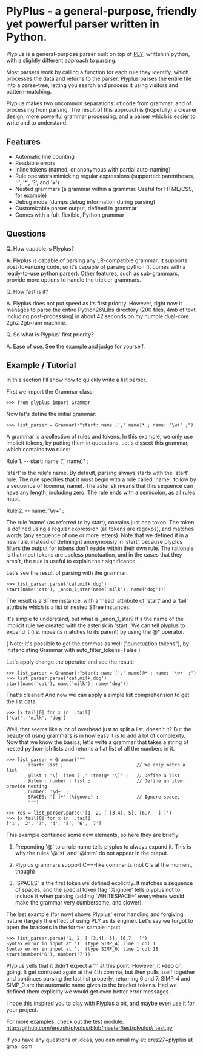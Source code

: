 # PlyPlus - a general-purpose, friendly yet powerful parser written in Python.

Plyplus is a general-purpose parser built on top of [PLY](http://www.dabeaz.com/ply/), written in python, with a slightly different approach to parsing.

Most parsers work by calling a function for each rule they identify, which processes the data and returns to the parser. Plyplus parses the entire file into a parse-tree, letting you search and process it using visitors and pattern-matching.

Plyplus makes two uncommon separations: of code from grammar, and of processing from parsing.  The result of this approach is (hopefully) a cleaner design, more powerful grammar processing, and a parser which is easier to write and to understand.

## Features

 - Automatic line counting
 - Readable errors
 - Inline tokens (named, or anonymous with partial auto-naming)
 - Rule operators mimicking regular expressions (supported: parentheses, '|', '\*', '?', and '+')
 - Nested grammars (a grammar within a grammar. Useful for HTML/CSS, for example)
 - Debug mode (dumps debug information during parsing)
 - Customizable parser output, defined in grammar
 - Comes with a full, flexible, Python grammar

## Questions

Q. How capable is Plyplus?

A. Plyplus is capable of parsing any LR-compatible grammar. It supports post-tokenizing code, so it's capable of parsing python (it comes with a ready-to-use python parser). Other features, such as sub-grammars, provide more options to handle the trickier grammars.

Q. How fast is it?

A. Plyplus does not put speed as its first priority. However, right now it manages to parse the entire Python26\Libs directory (200 files, 4mb of text, including post-processing) in about 42 seconds on my humble dual-core 2ghz 2gb-ram machine.

Q. So what is Plyplus' first priority?

A. Ease of use. See the example and judge for yourself.

##   Example / Tutorial

In this section I'll show how to quickly write a list parser.

First we import the Grammar class:

    >>> from plyplus import Grammar

Now let's define the initial grammar:

    >>> list_parser = Grammar(r"start: name (',' name)* ; name: '\w+' ;")

A grammar is a collection of rules and tokens. In this example, we only use implicit tokens, by putting them in quotations. Let's dissect this grammar, which contains two rules:

Rule 1. --  start: name (',' name)\* ;

'start' is the rule's name. By default, parsing always starts with the 'start' rule.
The rule specifies that it must begin with a rule called 'name', follow by a sequence of (comma, name). The asterisk means that this sequence can have any length, including zero. The rule ends with a semicolon, as all rules must.

Rule 2. -- name: '\w+' ;

The rule 'name' (as referred to by start), contains just one token. The token is defined using a regular expression (all tokens are regexps), and matches words (any sequence of one or more letters). Note that we defined it in a new rule, instead of defining it anonymously in 'start', because plyplus filters the output for tokens don't reside within their own rule. The rationale is that most tokens are useless punctuation, and in the cases that they aren't, the rule is useful to explain their significance.

Let's see the result of parsing with the grammar.

    >>> list_parser.parse('cat,milk,dog')
    start(name('cat'), _anon_1_star(name('milk'), name('dog')))

The result is a STree instance, with a 'head' attribute of 'start' and a 'tail' attribute which is a list of nested STree instances.

It's simple to understand, but what is \_anon\_1\_star? It's the name of the implicit rule we created with the asterisk in 'start'. We can tell plyplus to expand it (i.e. move its matches to its parent) by using the @\* operator.

( Note: It's possible to get the commas as well ("punctuation tokens"), by instanciating Grammar with auto\_filter\_tokens=False )

Let's apply change the operator and see the result:

    >>> list_parser = Grammar(r"start: name (',' name)@* ; name: '\w+' ;")
    >>> list_parser.parse('cat,milk,dog')
    start(name('cat'), name('milk'), name('dog'))

That's cleaner! And now we can apply a simple list comprehension to get the list data:

    >>> [x.tail[0] for x in _.tail]
    ['cat', 'milk', 'dog']

Well, that seems like a lot of overhead just to split a list, doesn't it? But the beauty of using grammars is in how easy it is to add a lot of complexity. Now that we know the basics, let's write a grammar that takes a string of nested python-ish lists and returns a flat list of all the numbers in it.

    >>> list_parser = Grammar("""
            start: list ;                           // We only match a list
            @list : '\[' item (',' item)@* '\]' ;   // Define a list
            @item : number | list ;                 // Define an item, provide nesting
            number: '\d+' ;
            SPACES: '[ ]+' (%ignore) ;              // Ignore spaces
            """)

    >>> res = list_parser.parse('[1, 2, [ [3,4], 5], [6,7   ] ]')
    >>> [x.tail[0] for x in _.tail]
    ['1', '2', '3', '4', '5', '6', '7']

This example contained some new elements, so here they are briefly:

1. Prepending '@' to a rule name tells plyplus to always expand it. This is why the rules '@list' and '@item' do not appear in the output.

2. Plyplus grammars support C++-like comments (not C's at the moment, though)

3. 'SPACES' is the first token we defined explicitly. It matches a sequence of spaces, and the special token flag '%ignore' tells plyplus not to include it when parsing (adding 'WHITESPACE+' everywhere would make the grammar very cumbersome, and slower).

The last example (for now) shows Plyplus' error handling and forgiving nature (largely the effect of using PLY as its engine). Let's say we forgot to open the brackets in the former sample input:

    >>> list_parser.parse('1, 2, [ [3,4], 5], [6,7   ]')
    Syntax error in input at '1' (type SIMP_4) line 1 col 1
    Syntax error in input at ',' (type SIMP_0) line 1 col 18
    start(number('6'), number('7'))

Plyplus yells that it didn't expect a '1' at this point. However, it keep on going. It get confused again at the 4th comma, but then pulls itself together and continues parsing the last list properly, returning 6 and 7.
SIMP\_4 and SIMP\_0 are the automatic name given to the bracket tokens. Had we defined them explicitly we would get even better error messages.

I hope this inspired you to play with Plyplus a bit, and maybe even use it for your project.

For more examples, check out the test module: http://github.com/erezsh/plyplus/blob/master/test/plyplus\_test.py

If you have any questions or ideas, you can email my at: erez27+plyplus at gmail com
